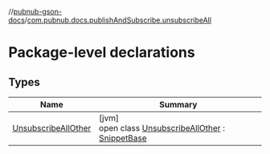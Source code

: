 //[pubnub-gson-docs](../../index.md)/[com.pubnub.docs.publishAndSubscribe.unsubscribeAll](index.md)

# Package-level declarations

## Types

| Name | Summary |
|---|---|
| [UnsubscribeAllOther](-unsubscribe-all-other/index.md) | [jvm]<br>open class [UnsubscribeAllOther](-unsubscribe-all-other/index.md) : [SnippetBase](../com.pubnub.docs/-snippet-base/index.md) |
